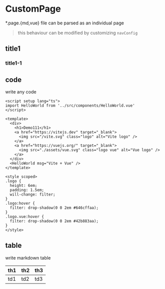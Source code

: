 # CustomPage

*.page.{md,vue} file can be parsed as an individual page

> this behaviour can be modified by customizing `navConfig`

## title1

### title1-1

## code

write any code

```vue
<script setup lang="ts">
import HelloWorld from '../src/components/HelloWorld.vue'
</script>

<template>
  <div>
    <h1>Demo111</h1>
    <a href="https://vitejs.dev" target="_blank">
      <img src="/vite.svg" class="logo" alt="Vite logo" />
    </a>
    <a href="https://vuejs.org/" target="_blank">
      <img src="./assets/vue.svg" class="logo vue" alt="Vue logo" />
    </a>
  </div>
  <HelloWorld msg="Vite + Vue" />
</template>

<style scoped>
.logo {
  height: 6em;
  padding: 1.5em;
  will-change: filter;
}
.logo:hover {
  filter: drop-shadow(0 0 2em #646cffaa);
}
.logo.vue:hover {
  filter: drop-shadow(0 0 2em #42b883aa);
}
</style>
```

## table

write markdown table

| th1 | th2 | th3  |
| --- | --- | --- |
| td1 | td2 | td3 |